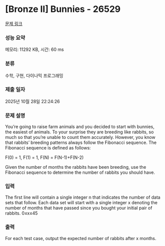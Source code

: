 # [Bronze II] Bunnies - 26529 

[문제 링크](https://www.acmicpc.net/problem/26529) 

### 성능 요약

메모리: 11292 KB, 시간: 60 ms

### 분류

수학, 구현, 다이나믹 프로그래밍

### 제출 일자

2025년 10월 28일 22:24:26

### 문제 설명

<p>You’re going to raise farm animals and you decided to start with bunnies, the easiest of animals. To your surprise they are breeding like rabbits, so much so that you’re unable to count them accurately. However, you know that rabbits’ breeding patterns always follow the Fibonacci sequence. The Fibonacci sequence is defined as follows:</p>

<p>F(0) = 1, F(1) = 1, F(N) = F(N-1)+F(N-2)</p>

<p>Given the number of months the rabbits have been breeding, use the Fibonacci sequence to determine the number of rabbits you should have.</p>

### 입력 

 <p>The first line will contain a single integer n that indicates the number of data sets that follow. Each data set will start with a single integer x denoting the number of months that have passed since you bought your initial pair of rabbits. 0≤x≤45</p>

### 출력 

 <p>For each test case, output the expected number of rabbits after x months.</p>

